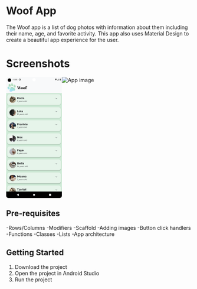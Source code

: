 Woof App
==================================

The Woof app is a list of dog photos with information about them including their name,
age, and favorite activity. This app also uses Material Design to create a beautiful app
experience for the user.

Screenshots
==================================
<div style="display:flex;">
<img alt="App image" src="ScreenShot/Screenshot_20230410_220535.png" width="30%">
<br>
<img alt="App image" src="ScreenShot/Screen_Recording_20230411_005856_Woof_AdobeExpress.gif" width="30%">
</div>

Pre-requisites
--------------

-Rows/Columns
-Modifiers
-Scaffold
-Adding images
-Button click handlers
-Functions
-Classes
-Lists
-App architecture

Getting Started
---------------

1. Download the project
2. Open the project in Android Studio
3. Run the project
